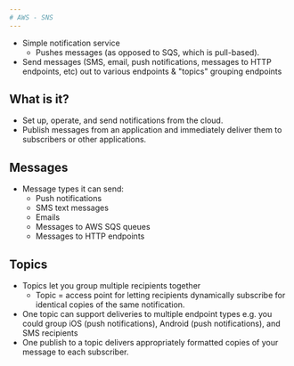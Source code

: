 ```yaml
---
# AWS - SNS
---
```


-   Simple notification service
    -   Pushes messages (as opposed to SQS, which is pull-based).
-   Send messages (SMS, email, push notifications, messages to HTTP endpoints, etc)
    out to various endpoints & "topics" grouping endpoints

## What is it?

-   Set up, operate, and send notifications from the cloud.
-   Publish messages from an application and immediately deliver them to
    subscribers or other applications.

## Messages

-   Message types it can send:
    -   Push notifications
    -   SMS text messages
    -   Emails
    -   Messages to AWS SQS queues
    -   Messages to HTTP endpoints

## Topics

-   Topics let you group multiple recipients together
    -   Topic = access point for letting recipients dynamically subscribe for
        identical copies of the same notification.
-   One topic can support deliveries to multiple endpoint types e.g. you could
    group iOS (push notifications), Android (push notifications), and SMS recipients
-   One publish to a topic delivers appropriately formatted copies of your
    message to each subscriber.
